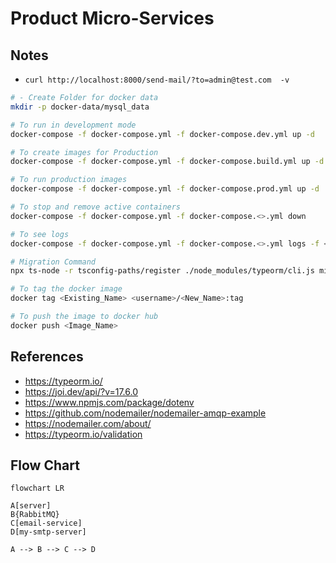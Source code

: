 # Product Micro-Services

## Notes

- `curl http://localhost:8000/send-mail/?to=admin@test.com  -v`

```sh
# - Create Folder for docker data
mkdir -p docker-data/mysql_data

# To run in development mode
docker-compose -f docker-compose.yml -f docker-compose.dev.yml up -d

# To create images for Production
docker-compose -f docker-compose.yml -f docker-compose.build.yml up -d

# To run production images
docker-compose -f docker-compose.yml -f docker-compose.prod.yml up -d

# To stop and remove active containers
docker-compose -f docker-compose.yml -f docker-compose.<>.yml down

# To see logs
docker-compose -f docker-compose.yml -f docker-compose.<>.yml logs -f <SERVICE_NAME>

# Migration Command
npx ts-node -r tsconfig-paths/register ./node_modules/typeorm/cli.js migration:show

# To tag the docker image
docker tag <Existing_Name> <username>/<New_Name>:tag

# To push the image to docker hub
docker push <Image_Name>
```

## References

- https://typeorm.io/
- https://joi.dev/api/?v=17.6.0
- https://www.npmjs.com/package/dotenv
- https://github.com/nodemailer/nodemailer-amqp-example
- https://nodemailer.com/about/
- https://typeorm.io/validation

## Flow Chart

```mermaid
flowchart LR

A[server]
B{RabbitMQ}
C[email-service]
D[my-smtp-server]

A --> B --> C --> D
```
